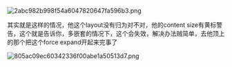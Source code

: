 
![2abc982b998f54a6047820647fa596b3.png](https://image-1253155090.cos.ap-nanjing.myqcloud.com/202405301431750.png)

其实就是这样的情况，他这个layout没有归为对不对，他的content size有黄标警告，这个就是告诉你，多嵌套的情况下，这个会失效，解决办法贼简单，去他顶上的那个把这个force expand开起来完事了

![805ac09ec60342336f00abe1a50513d7.png](https://image-1253155090.cos.ap-nanjing.myqcloud.com/202405301431708.png)
